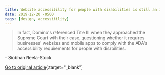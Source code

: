 ```yaml
---
title: Website accessibility for people with disabilities is still an issue. Here's why.
date: 2019-12-20 -0500
tags: [design, accessibility]
---
```


> In fact, Domino's referenced Title III when they approached the Supreme Court with their case, questioning whether it requires businesses' websites and mobile apps to comply with the ADA's accessibility requirements for people with disabilities.

\- Siobhan Neela-Stock

[Go to original article](https://mashable.com/article/americans-with-disabilities-act-website-accessibility?utm_source=pronouncedjerry&utm_medium=blog&utm_campaign=posts){:target="_blank"}